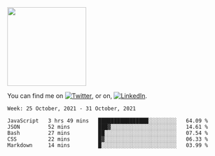 <!-- ![visitors](https://visitor-badge.glitch.me/badge?page_id=page.id) -->

<img height="180em" src="https://github-readme-stats.vercel.app/api?username=alihernandez&show_icons=true&hide_border=true&&count_private=true&include_all_commits=true" />

<!-- Actual text -->

You can find me on [![Twitter][1.2]][1], or on, [![LinkedIn][2.2]][2].

<!-- Icons -->

[1.2]: http://i.imgur.com/wWzX9uB.png (twitter icon without padding)
[2.2]: https://raw.githubusercontent.com/MartinHeinz/MartinHeinz/master/linkedin-3-16.png (LinkedIn icon without padding)

<!-- Links to your social media accounts -->

[1]: https://twitter.com/phantomramen
[2]: https://www.linkedin.com/in/ali-hernandez-96b1b71a9/

<!--START_SECTION:waka-->
```text
Week: 25 October, 2021 - 31 October, 2021

JavaScript   3 hrs 49 mins   ████████████████░░░░░░░░░   64.09 % 
JSON         52 mins         ███▓░░░░░░░░░░░░░░░░░░░░░   14.61 % 
Bash         27 mins         ██░░░░░░░░░░░░░░░░░░░░░░░   07.54 % 
CSS          22 mins         █▓░░░░░░░░░░░░░░░░░░░░░░░   06.33 % 
Markdown     14 mins         █░░░░░░░░░░░░░░░░░░░░░░░░   03.99 % 
```
<!--END_SECTION:waka-->

